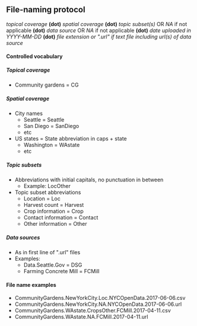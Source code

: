 ## File-naming protocol
*topical coverage* **(dot)** *spatial coverage* **(dot)** *topic subset(s)* OR *NA* if not applicable **(dot)** *data source* OR *NA* if not applicable **(dot)** *date uploaded in YYYY-MM-DD* **(dot)** *file extension or ".url" if text file including url(s) of data source*
#### Controlled vocabulary
##### Topical coverage
* Community gardens = CG
##### Spatial coverage
* City names
  * Seattle = Seattle
  * San Diego = SanDiego
  * etc
* US states = State abbreviation in caps + state
  * Washington = WAstate
  * etc
##### Topic subsets
* Abbreviations with initial capitals, no punctuation in between
  * Example: LocOther
* Topic subset abbreviations
  * Location = Loc
  * Harvest count = Harvest
  * Crop information = Crop
  * Contact information = Contact
  * Other information = Other
##### Data sources
* As in first line of ".url" files 
* Examples:
  * Data.Seattle.Gov = DSG
  * Farming Concrete Mill = FCMill
#### File name examples
* CommunityGardens.NewYorkCity.Loc.NYCOpenData.2017-06-06.csv
* CommunityGardens.NewYorkCity.NA.NYCOpenData.2017-06-06.url
* CommunityGardens.WAstate.CropsOther.FCMill.2017-04-11.csv
* CommunityGardens.WAstate.NA.FCMill.2017-04-11.url
